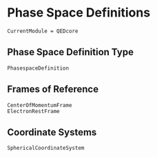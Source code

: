 # Phase Space Definitions

```@meta
CurrentModule = QEDcore
```

## Phase Space Definition Type
```@docs
PhasespaceDefinition
```

## Frames of Reference
```@docs
CenterOfMomentumFrame
ElectronRestFrame
```

## Coordinate Systems

```@docs
SphericalCoordinateSystem
```

